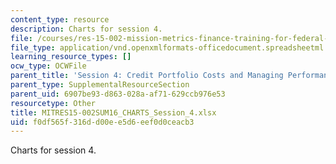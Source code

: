 ```yaml
---
content_type: resource
description: Charts for session 4.
file: /courses/res-15-002-mission-metrics-finance-training-for-federal-credit-program-professionals-summer-2016/f0df565f316dd00ee5d6eef0d0ceacb3_MITRES15-002SUM16_CHARTS_Session_4.xlsx
file_type: application/vnd.openxmlformats-officedocument.spreadsheetml.sheet
learning_resource_types: []
ocw_type: OCWFile
parent_title: 'Session 4: Credit Portfolio Costs and Managing Performance'
parent_type: SupplementalResourceSection
parent_uid: 6907be93-d863-028a-af71-629ccb976e53
resourcetype: Other
title: MITRES15-002SUM16_CHARTS_Session_4.xlsx
uid: f0df565f-316d-d00e-e5d6-eef0d0ceacb3
---
```

Charts for session 4.

